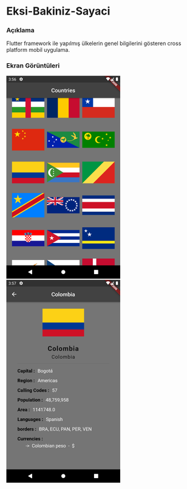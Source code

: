# Eksi-Bakiniz-Sayaci

### Açıklama
Flutter framework ile yapılmış ülkelerin genel bilgilerini gösteren cross platform mobil uygulama.

### Ekran Görüntüleri

<img src="Screenshots/1.png" width="300"/>
<img src="Screenshots/2.png" width="300"/>


